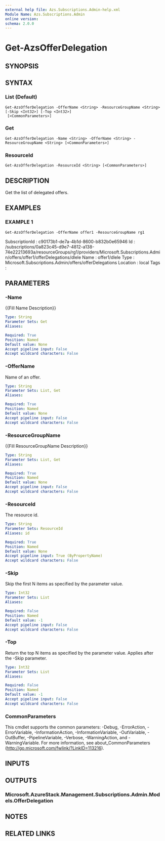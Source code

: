 ```yaml
---
external help file: Azs.Subscriptions.Admin-help.xml
Module Name: Azs.Subscriptions.Admin
online version: 
schema: 2.0.0
---
```


# Get-AzsOfferDelegation

## SYNOPSIS

## SYNTAX

### List (Default)
```
Get-AzsOfferDelegation -OfferName <String> -ResourceGroupName <String> [-Skip <Int32>] [-Top <Int32>]
 [<CommonParameters>]
```

### Get
```
Get-AzsOfferDelegation -Name <String> -OfferName <String> -ResourceGroupName <String> [<CommonParameters>]
```

### ResourceId
```
Get-AzsOfferDelegation -ResourceId <String> [<CommonParameters>]
```

## DESCRIPTION
Get the list of delegated offers.

## EXAMPLES

### EXAMPLE 1
```
Get-AzsOfferDelegation -OfferName offer1 -ResourceGroupName rg1
```

SubscriptionId : c90173b1-de7a-4b1d-8600-b832b0e65946
Id             : /subscriptions/0a823c45-d9e7-4812-a138-74e22213693a/resourceGroups/rg1/providers/Microsoft.Subscriptions.Admin/offers/offer1/offerDelegations/dlele
Name           : offer1/dlele
Type           : Microsoft.Subscriptions.Admin/offers/offerDelegations
Location       : local
Tags           :

## PARAMETERS

### -Name
{{Fill Name Description}}

```yaml
Type: String
Parameter Sets: Get
Aliases: 

Required: True
Position: Named
Default value: None
Accept pipeline input: False
Accept wildcard characters: False
```

### -OfferName
Name of an offer.

```yaml
Type: String
Parameter Sets: List, Get
Aliases: 

Required: True
Position: Named
Default value: None
Accept pipeline input: False
Accept wildcard characters: False
```

### -ResourceGroupName
{{Fill ResourceGroupName Description}}

```yaml
Type: String
Parameter Sets: List, Get
Aliases: 

Required: True
Position: Named
Default value: None
Accept pipeline input: False
Accept wildcard characters: False
```

### -ResourceId
The resource id.

```yaml
Type: String
Parameter Sets: ResourceId
Aliases: id

Required: True
Position: Named
Default value: None
Accept pipeline input: True (ByPropertyName)
Accept wildcard characters: False
```

### -Skip
Skip the first N items as specified by the parameter value.

```yaml
Type: Int32
Parameter Sets: List
Aliases: 

Required: False
Position: Named
Default value: -1
Accept pipeline input: False
Accept wildcard characters: False
```

### -Top
Return the top N items as specified by the parameter value.
Applies after the -Skip parameter.

```yaml
Type: Int32
Parameter Sets: List
Aliases: 

Required: False
Position: Named
Default value: -1
Accept pipeline input: False
Accept wildcard characters: False
```

### CommonParameters
This cmdlet supports the common parameters: -Debug, -ErrorAction, -ErrorVariable, -InformationAction, -InformationVariable, -OutVariable, -OutBuffer, -PipelineVariable, -Verbose, -WarningAction, and -WarningVariable. For more information, see about_CommonParameters (http://go.microsoft.com/fwlink/?LinkID=113216).

## INPUTS

## OUTPUTS

### Microsoft.AzureStack.Management.Subscriptions.Admin.Models.OfferDelegation

## NOTES

## RELATED LINKS

